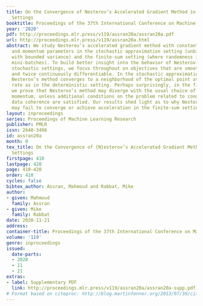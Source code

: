 ```yaml
---
title: On the Convergence of Nesterov’s Accelerated Gradient Method in Stochastic
  Settings
booktitle: Proceedings of the 37th International Conference on Machine Learning
year: '2020'
pdf: http://proceedings.mlr.press/v119/assran20a/assran20a.pdf
url: http://proceedings.mlr.press/v119/assran20a.html
abstract: We study Nesterov’s accelerated gradient method with constant step-size
  and momentum parameters in the stochastic approximation setting (unbiased gradients
  with bounded variance) and the finite-sum setting (where randomness is due to sampling
  mini-batches). To build better insight into the behavior of Nesterov’s method in
  stochastic settings, we focus throughout on objectives that are smooth, strongly-convex,
  and twice continuously differentiable. In the stochastic approximation setting,
  Nesterov’s method converges to a neighborhood of the optimal point at the same accelerated
  rate as in the deterministic setting. Perhaps surprisingly, in the finite-sum setting,
  we prove that Nesterov’s method may diverge with the usual choice of step-size and
  momentum, unless additional conditions on the problem related to conditioning and
  data coherence are satisfied. Our results shed light as to why Nesterov’s method
  may fail to converge or achieve acceleration in the finite-sum setting.
layout: inproceedings
series: Proceedings of Machine Learning Research
publisher: PMLR
issn: 2640-3498
id: assran20a
month: 0
tex_title: On the Convergence of {N}esterov’s Accelerated Gradient Method in Stochastic
  Settings
firstpage: 410
lastpage: 420
page: 410-420
order: 410
cycles: false
bibtex_author: Assran, Mahmoud and Rabbat, Mike
author:
- given: Mahmoud
  family: Assran
- given: Mike
  family: Rabbat
date: 2020-11-21
address: 
container-title: Proceedings of the 37th International Conference on Machine Learning
volume: '119'
genre: inproceedings
issued:
  date-parts:
  - 2020
  - 11
  - 21
extras:
- label: Supplementary PDF
  link: http://proceedings.mlr.press/v119/assran20a/assran20a-supp.pdf
# Format based on citeproc: http://blog.martinfenner.org/2013/07/30/citeproc-yaml-for-bibliographies/
---
```

